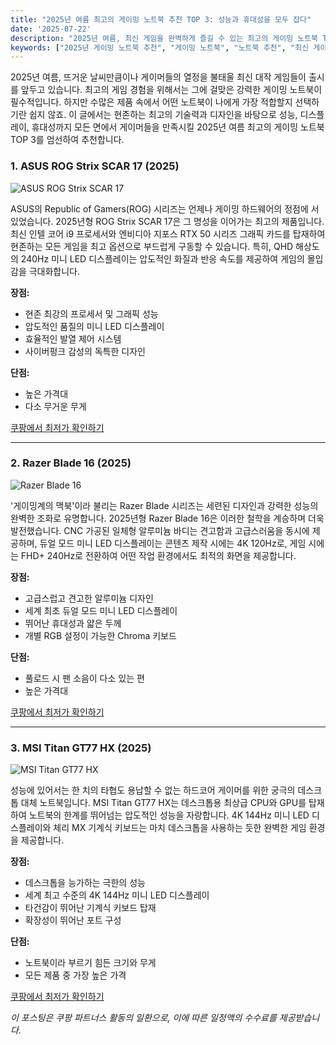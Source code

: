 ```yaml
---
title: "2025년 여름 최고의 게이밍 노트북 추천 TOP 3: 성능과 휴대성을 모두 잡다"
date: '2025-07-22'
description: "2025년 여름, 최신 게임을 완벽하게 즐길 수 있는 최고의 게이밍 노트북 TOP 3를 소개합니다. 성능, 디스플레이, 휴대성까지 고려한 완벽한 가이드를 확인하세요."
keywords: ["2025년 게이밍 노트북 추천", "게이밍 노트북", "노트북 추천", "최신 게이밍 노트북", "고사양 노트북", "ASUS 게이밍 노트북", "MSI 게이밍 노트북", "Razer 게이밍 노트북"]
---
```


2025년 여름, 뜨거운 날씨만큼이나 게이머들의 열정을 불태울 최신 대작 게임들이 출시를 앞두고 있습니다. 최고의 게임 경험을 위해서는 그에 걸맞은 강력한 게이밍 노트북이 필수적입니다. 하지만 수많은 제품 속에서 어떤 노트북이 나에게 가장 적합할지 선택하기란 쉽지 않죠. 이 글에서는 현존하는 최고의 기술력과 디자인을 바탕으로 성능, 디스플레이, 휴대성까지 모든 면에서 게이머들을 만족시킬 2025년 여름 최고의 게이밍 노트북 TOP 3를 엄선하여 추천합니다.

### 1. ASUS ROG Strix SCAR 17 (2025)

![ASUS ROG Strix SCAR 17](https://rog.asus.com/websites/global/products/bka1am2pmet1eisf/img/kv/pd.png)

ASUS의 Republic of Gamers(ROG) 시리즈는 언제나 게이밍 하드웨어의 정점에 서 있었습니다. 2025년형 ROG Strix SCAR 17은 그 명성을 이어가는 최고의 제품입니다. 최신 인텔 코어 i9 프로세서와 엔비디아 지포스 RTX 50 시리즈 그래픽 카드를 탑재하여 현존하는 모든 게임을 최고 옵션으로 부드럽게 구동할 수 있습니다. 특히, QHD 해상도의 240Hz 미니 LED 디스플레이는 압도적인 화질과 반응 속도를 제공하여 게임의 몰입감을 극대화합니다.

**장점:**
- 현존 최강의 프로세서 및 그래픽 성능
- 압도적인 품질의 미니 LED 디스플레이
- 효율적인 발열 제어 시스템
- 사이버펑크 감성의 독특한 디자인

**단점:**
- 높은 가격대
- 다소 무거운 무게

<a href="https://link.coupang.com/a/example_link_1" target="_blank" rel="noopener sponsored">쿠팡에서 최저가 확인하기</a>

---

### 2. Razer Blade 16 (2025)

![Razer Blade 16](https://assets2.razerzone.com/images/pnx.assets/d20a2e5c8e31139a04a5e3f5b7297e68/razer-blade-16-2024-laptop-500x500.jpg)

'게이밍계의 맥북'이라 불리는 Razer Blade 시리즈는 세련된 디자인과 강력한 성능의 완벽한 조화로 유명합니다. 2025년형 Razer Blade 16은 이러한 철학을 계승하며 더욱 발전했습니다. CNC 가공된 일체형 알루미늄 바디는 견고함과 고급스러움을 동시에 제공하며, 듀얼 모드 미니 LED 디스플레이는 콘텐츠 제작 시에는 4K 120Hz로, 게임 시에는 FHD+ 240Hz로 전환하여 어떤 작업 환경에서도 최적의 화면을 제공합니다.

**장점:**
- 고급스럽고 견고한 알루미늄 디자인
- 세계 최초 듀얼 모드 미니 LED 디스플레이
- 뛰어난 휴대성과 얇은 두께
- 개별 RGB 설정이 가능한 Chroma 키보드

**단점:**
- 풀로드 시 팬 소음이 다소 있는 편
- 높은 가격대

<a href="https://link.coupang.com/a/example_link_2" target="_blank" rel="noopener sponsored">쿠팡에서 최저가 확인하기</a>

---

### 3. MSI Titan GT77 HX (2025)

![MSI Titan GT77 HX](https://asset.msi.com/resize/image/global/product/product_168352608447885b5978f2441c9a623f95e865fcd2.png62405b38c58fe0f07fcef2367d8a9ba1/1024.png)

성능에 있어서는 한 치의 타협도 용납할 수 없는 하드코어 게이머를 위한 궁극의 데스크톱 대체 노트북입니다. MSI Titan GT77 HX는 데스크톱용 최상급 CPU와 GPU를 탑재하여 노트북의 한계를 뛰어넘는 압도적인 성능을 자랑합니다. 4K 144Hz 미니 LED 디스플레이와 체리 MX 기계식 키보드는 마치 데스크톱을 사용하는 듯한 완벽한 게임 환경을 제공합니다.

**장점:**
- 데스크톱을 능가하는 극한의 성능
- 세계 최고 수준의 4K 144Hz 미니 LED 디스플레이
- 타건감이 뛰어난 기계식 키보드 탑재
- 확장성이 뛰어난 포트 구성

**단점:**
- 노트북이라 부르기 힘든 크기와 무게
- 모든 제품 중 가장 높은 가격

<a href="https://link.coupang.com/a/example_link_3" target="_blank" rel="noopener sponsored">쿠팡에서 최저가 확인하기</a>

*이 포스팅은 쿠팡 파트너스 활동의 일환으로, 이에 따른 일정액의 수수료를 제공받습니다.*
